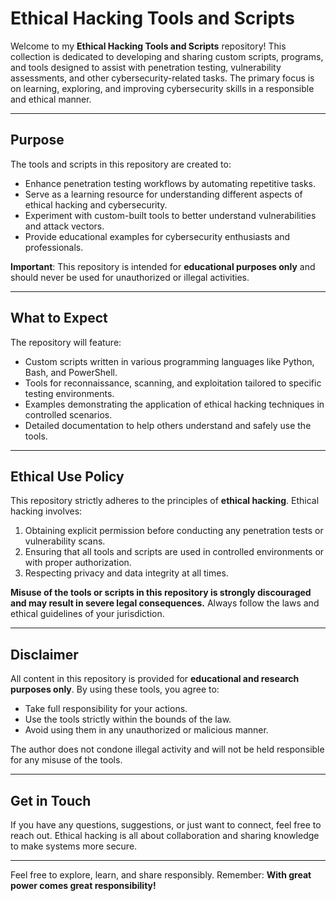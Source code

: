 # **Ethical Hacking Tools and Scripts**

Welcome to my **Ethical Hacking Tools and Scripts** repository! This collection is dedicated to developing and sharing custom scripts, programs, and tools designed to assist with penetration testing, vulnerability assessments, and other cybersecurity-related tasks. The primary focus is on learning, exploring, and improving cybersecurity skills in a responsible and ethical manner.

---

## **Purpose**

The tools and scripts in this repository are created to:
- Enhance penetration testing workflows by automating repetitive tasks.
- Serve as a learning resource for understanding different aspects of ethical hacking and cybersecurity.
- Experiment with custom-built tools to better understand vulnerabilities and attack vectors.
- Provide educational examples for cybersecurity enthusiasts and professionals.

**Important**: This repository is intended for **educational purposes only** and should never be used for unauthorized or illegal activities.

---

## **What to Expect**

The repository will feature:
- Custom scripts written in various programming languages like Python, Bash, and PowerShell.
- Tools for reconnaissance, scanning, and exploitation tailored to specific testing environments.
- Examples demonstrating the application of ethical hacking techniques in controlled scenarios.
- Detailed documentation to help others understand and safely use the tools.

---

## **Ethical Use Policy**

This repository strictly adheres to the principles of **ethical hacking**. Ethical hacking involves:
1. Obtaining explicit permission before conducting any penetration tests or vulnerability scans.
2. Ensuring that all tools and scripts are used in controlled environments or with proper authorization.
3. Respecting privacy and data integrity at all times.

**Misuse of the tools or scripts in this repository is strongly discouraged and may result in severe legal consequences.** Always follow the laws and ethical guidelines of your jurisdiction.

---

## **Disclaimer**

All content in this repository is provided for **educational and research purposes only**. By using these tools, you agree to:
- Take full responsibility for your actions.
- Use the tools strictly within the bounds of the law.
- Avoid using them in any unauthorized or malicious manner.

The author does not condone illegal activity and will not be held responsible for any misuse of the tools.

---

## **Get in Touch**

If you have any questions, suggestions, or just want to connect, feel free to reach out. Ethical hacking is all about collaboration and sharing knowledge to make systems more secure.

---

Feel free to explore, learn, and share responsibly. Remember: **With great power comes great responsibility!**
